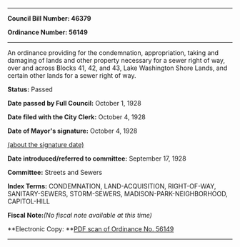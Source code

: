 

********

**Council Bill Number: 46379**
   
**Ordinance Number: 56149**
********

 An ordinance providing for the condemnation, appropriation, taking and damaging of lands and other property necessary for a sewer right of way, over and across Blocks 41, 42, and 43, Lake Washington Shore Lands, and certain other lands for a sewer right of way.

**Status:** Passed
   
**Date passed by Full Council:** October 1, 1928
   
**Date filed with the City Clerk:** October 4, 1928
   
**Date of Mayor's signature:** October 4, 1928
   
[(about the signature date)](/~public/approvaldate.htm)
   
   
   
**Date introduced/referred to committee:** September 17, 1928
   
**Committee:** Streets and Sewers
   
   
**Index Terms:** CONDEMNATION, LAND-ACQUISITION, RIGHT-OF-WAY, SANITARY-SEWERS, STORM-SEWERS, MADISON-PARK-NEIGHBORHOOD, CAPITOL-HILL

**Fiscal Note:**_(No fiscal note available at this time)_

**Electronic Copy: **[PDF scan of Ordinance No. 56149](/~archives/Ordinances/Ord_56149.pdf)

********

